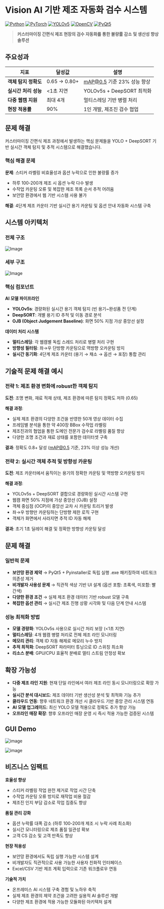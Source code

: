 # Vision AI 기반 제조 자동화 검수 시스템

[![Python](https://img.shields.io/badge/Python-3.8%2B-blue.svg)](https://python.org)
[![PyTorch](https://img.shields.io/badge/PyTorch-1.12%2B-red.svg)](https://pytorch.org)
[![YOLOv5](https://img.shields.io/badge/YOLOv5-Latest-green.svg)](https://github.com/ultralytics/yolov5)
[![OpenCV](https://img.shields.io/badge/OpenCV-4.5%2B-orange.svg)](https://opencv.org)
[![PyQt5](https://img.shields.io/badge/PyQt5-5.15%2B-purple.svg)](https://www.riverbankcomputing.com/software/pyqt/)

> **커스터마이징 간편식 제조 현장의 검수 자동화를 통한 불량률 감소 및 생산성 향상 솔루션**

## 주요성과

| 지표 | 달성값 | 설명 |
|------|--------|------|
| **객체 탐지 정확도** | 0.65 → 0.80+ | mAP@0.5 기준 23% 성능 향상 |
| **실시간 처리 성능** | <1초 지연 | YOLOv5s + DeepSORT 최적화 |
| **다중 웹캠 지원** | 최대 4개 | 멀티스레딩 기반 병렬 처리 |
| **현장 적용률** | 90% | 1인 개발, 제조진 검수 협업 |

## 문제 해결

커스터마이징 간편식 제조 과정에서 발생하는 핵심 문제들을 YOLO + DeepSORT 기반 실시간 객체 탐지 및 추적 시스템으로 해결했습니다.

### 핵심 해결 문제

**문제**: 스티커 라벨링 비효율성과 옵션 누락으로 인한 불량률 증가
- 하루 100-200개 제조 시 옵션 누락 다수 발생
- 수작업 카운팅 오류 및 복잡한 제조 목록 순서 추적 어려움
- 보안망 환경에서 웹 기반 시스템 사용 불가

**해결**: 4단계 제조 카운터 기반 실시간 용기 카운팅 및 옵션 안내 자동화 시스템 구축

## 시스템 아키텍처

### 전체 구조
![Image](https://github.com/user-attachments/assets/ec3dfe22-39a2-425b-a663-81b99fbe7383)

### 세부 구조
![Image](https://github.com/user-attachments/assets/6d3c4dc6-efea-4dd3-8fb5-8cb2f4b54f15)

### 핵심 컴포넌트

**AI 모델 파이프라인**
- **YOLOv5s**: 경량화된 실시간 용기 객체 탐지 (빈 용기~완성품 전 단계)
- **DeepSORT**: 개별 용기 ID 추적 및 이동 경로 분석
- **OJB (Object Judgement Baseline)**: 화면 50% 지점 가상 중앙선 설정

**데이터 처리 시스템**
- **멀티스레딩**: 각 웹캠별 독립 스레드 처리로 병렬 처리 구현
- **방향성 필터링**: 좌→우 단방향 카운팅으로 역방향 오카운팅 방지
- **실시간 동기화**: 4단계 제조 카운터 (용기 → 채소 → 옵션 → 포장) 통합 관리

## 기술적 문제 해결 예시

### 전략 1: 제조 환경 변화에 robust한 객체 탐지

**도전**: 조명 변화, 재료 적재 상태, 제조 환경에 따른 탐지 정확도 저하 (0.65)

**해결 과정**:
- 실제 제조 환경의 다양한 조건을 반영한 50개 영상 데이터 수집
- 프레임별 분석을 통한 약 400장 BBox 수작업 라벨링
- 제조진과의 협업을 통한 도메인 전문가 검수로 라벨링 품질 향상
- 다양한 조명 조건과 재료 상태를 포함한 데이터셋 구축

**결과**: 정확도 0.8+ 달성 (mAP@0.5 기준, 23% 이상 성능 개선)

### 전략 2: 실시간 객체 추적 및 방향성 카운팅

**도전**: 제조 카운터에서 움직이는 용기의 정확한 카운팅 및 역방향 오카운팅 방지

**해결 과정**:
- YOLOv5s + DeepSORT 결합으로 경량화된 실시간 시스템 구현
- 웹캠 화면 50% 지점에 가상 중앙선 (OJB) 설정
- 객체 중심점 (OCP)이 중앙선 교차 시 카운팅 트리거 발생
- 좌→우 방향만 카운팅하는 단방향 제한 로직 구현
- 객체가 화면에서 사라지면 추적 ID 자동 해제

**결과**: 초기 1초 딜레이 해결 및 정확한 방향성 카운팅 달성

## 문제 해결

### 일반적 문제

- **보안망 환경 제약** → PyQt5 + Pyinstaller로 독립 실행 .exe 패키징하여 네트워크 의존성 제거
- **비개발자 사용성 문제** → 직관적 색상 기반 UI 설계 (옵션 포함: 초록색, 미포함: 빨간색)
- **다양한 환경 조건** → 실제 제조 환경 데이터 기반 robust 모델 구축
- **복잡한 옵션 관리** → 실시간 제조 진행 상황 시각화 및 다음 단계 안내 시스템

### 성능 최적화 방법

- **모델 경량화**: YOLOv5s 사용으로 실시간 처리 보장 (<1초 지연)
- **멀티스레딩**: 4개 웹캠 병렬 처리로 전체 제조 라인 모니터링
- **메모리 관리**: 객체 ID 자동 해제로 메모리 누수 방지
- **추적 최적화**: DeepSORT 파라미터 튜닝으로 ID 스위칭 최소화
- **리소스 분배**: GPU/CPU 효율적 분배로 멀티 스트림 안정성 확보

## 확장 가능성

- **다중 제조 라인 지원**: 현재 단일 라인에서 여러 제조 라인 동시 모니터링으로 확장 가능
- **실시간 분석 대시보드**: 제조 데이터 기반 생산성 분석 및 최적화 기능 추가
- **클라우드 연동**: 향후 네트워크 환경 개선 시 클라우드 기반 중앙 관리 시스템 연동
- **AI 모델 업그레이드**: 최신 YOLO 모델 적용으로 정확도 추가 향상 가능
- **오프라인 매장 확장**: 향후 오프라인 매장 운영 시 즉시 적용 가능한 검증된 시스템

## GUI Demo
![image](https://github.com/user-attachments/assets/0e0dd884-6ae9-49b5-9289-a21275ed31f7)

![image](https://github.com/user-attachments/assets/c7f97723-cfab-4f60-815e-61be728d875d)


## 비즈니스 임팩트

**효율성 향상**
- 스티커 라벨링 작업 완전 제거로 작업 시간 단축
- 수작업 카운팅 오류 방지로 재작업 비용 절감
- 제조진 인지 부담 감소로 작업 집중도 향상

**품질 관리 강화**
- 옵션 누락률 대폭 감소 (하루 100-200개 제조 시 누락 사례 최소화)
- 실시간 모니터링으로 제조 품질 일관성 확보
- 고객 CS 감소 및 고객 만족도 향상

**현장 적용성**
- 보안망 환경에서도 독립 실행 가능한 시스템 설계
- 비개발자도 직관적으로 사용 가능한 사용자 친화적 인터페이스
- Excel/CSV 기반 제조 계획 입력으로 기존 워크플로우 연동

**기술적 가치**
- 온프레미스 AI 시스템 구축 경험 및 노하우 축적
- 실제 제조 환경의 제약 조건을 고려한 실용적 AI 솔루션 개발
- 다양한 제조 환경에 적용 가능한 모듈화된 아키텍처 설계
